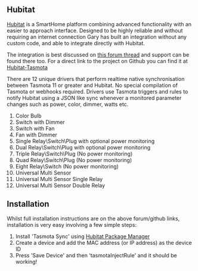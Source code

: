 ## Hubitat
[Hubitat](https://hubitat.com/) is a SmartHome platform combining advanced functionality with an easier to approach interface. Designed to be highly reliable and without requiring an internet connection Gary  has built an integration without any custom code, and able to integrate directly with Hubitat.

The integration is best discussed on [this forum thread](https://community.hubitat.com/t/release-tasmota-sync-native-and-real-time-synchronization-between-hubitat-and-tasmota-11-or-later/93651) and support can be found there too. For a direct link to the project on Github you can find it at [Hubitat-Tasmota](https://github.com/GaryMilne/Hubitat-Tasmota)

There are 12 unique drivers that perform realtime native synchronisation between Tasmota 11 or greater and Hubitat. No special compilation of Tasmota or webhooks required. Drivers use Tasmota triggers and rules to notify Hubitat using a JSON like sync whenever a monitored parameter changes such as power, color, dimmer, watts etc.<br/>
1) Color Bulb
2) Switch with Dimmer
3) Switch with Fan
3) Fan with Dimmer
4) Single Relay\Switch\Plug with optional power monitoring
5) Dual Relay\Switch\Plug with optional power monitoring
6) Triple Relay\Switch\Plug (No power monitoring)
7) Quad Relay\Switch\Plug (No power monitoring)
8) Eight Relay\Switch (No power monitoring)
9) Universal Multi Sensor
10) Universal Multi Sensor Single Relay
11) Universal Multi Sensor Double Relay

## Installation
Whilst full installation instructions are on the above forum/github links, installation is very easy involving a few simple steps:
1) Install 'Tasmota Sync' using [Hubitat Package Manager](https://hubitatpackagemanager.hubitatcommunity.com/)
2) Create a device and add the MAC address (or IP address) as the device ID
3) Press 'Save Device' and then 'tasmotaInjectRule' and it should be working!
